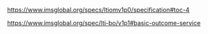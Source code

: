 https://www.imsglobal.org/specs/ltiomv1p0/specification#toc-4

https://www.imsglobal.org/spec/lti-bo/v1p1#basic-outcome-service